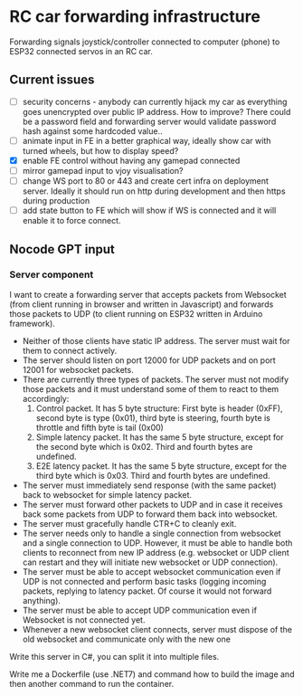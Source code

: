 # RC car forwarding infrastructure
Forwarding signals joystick/controller connected to computer (phone) to ESP32 connected servos in an RC car.

## Current issues
- [ ] security concerns - anybody can currently hijack my car as everything goes unencrypted over public IP address. How to improve? There could be a password field and forwarding server would validate password hash against some hardcoded value..
- [ ] animate input in FE in a better graphical way, ideally show car with turned wheels, but how to display speed?
- [x] enable FE control without having any gamepad connected
- [ ] mirror gamepad input to vjoy visualisation?
- [ ] change WS port to 80 or 443 and create cert infra on deployment server. Ideally it should run on http during development and then https during production
- [ ] add state button to FE which will show if WS is connected and it will enable it to force connect.

## Nocode GPT input
### Server component
I want to create a forwarding server that accepts packets from Websocket (from client running in browser and written in Javascript) and forwards those packets to UDP (to client running on ESP32 written in Arduino framework).
- Neither of those clients have static IP address. The server must wait for them to connect actively.
- The server should listen on port 12000 for UDP packets and on port 12001 for websocket packets.
- There are currently three types of packets. The server must not modify those packets and it must understand some of them to react to them accordingly:
   1. Control packet. It has 5 byte structure: First byte is header (0xFF), second byte is type (0x01), third byte is steering, fourth byte is throttle and fifth byte is tail (0x00)
   2. Simple latency packet. It has the same 5 byte structure, except for the second byte which is 0x02. Third and fourth bytes are undefined.
   3. E2E latency packet. It has the same 5 byte structure, except for the third byte which is 0x03. Third and fourth bytes are undefined.
- The server must immediately send response (with the same packet) back to websocket for simple latency packet.
- The server must forward other packets to UDP and in case it receives back some packets from UDP to forward them back into websocket.
- The server must gracefully handle CTR+C to cleanly exit.
- The server needs only to handle a single connection from websocket and a single connection to UDP. However, it must be able to handle both clients to reconnect from new IP address (e.g. websocket or UDP client can restart and they will initiate new websocket or UDP connection).
- The server must be able to accept websocket communication even if UDP is not connected and perform basic tasks (logging incoming packets, replying to latency packet. Of course it would not forward anything).
- The server must be able to accept UDP communication even if Websocket is not connected yet.
- Whenever a new websocket client connects, server must dispose of the old websocket and communicate only with the new one

Write this server in C#, you can split it into multiple files.

Write me a Dockerfile (use .NET7) and command how to build the image and then another command to run the container.
